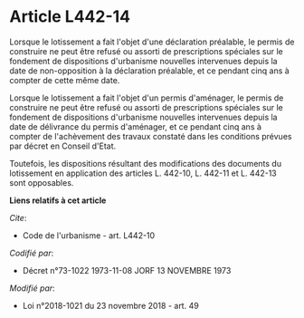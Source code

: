# Article L442-14

Lorsque le lotissement a fait l'objet d'une déclaration préalable, le permis de construire ne peut être refusé ou assorti de
prescriptions spéciales sur le fondement de dispositions d'urbanisme nouvelles intervenues depuis la date de non-opposition à
la déclaration préalable, et ce pendant cinq ans à compter de cette même date.

Lorsque le lotissement a fait l'objet d'un permis d'aménager, le permis de construire ne peut être refusé ou assorti de
prescriptions spéciales sur le fondement de dispositions d'urbanisme nouvelles intervenues depuis la date de délivrance du
permis d'aménager, et ce pendant cinq ans à compter de l'achèvement des travaux constaté dans les conditions prévues par
décret en Conseil d'Etat.

Toutefois, les dispositions résultant des modifications des documents du lotissement en application des articles L. 442-10,
L. 442-11 et L. 442-13 sont opposables.

**Liens relatifs à cet article**

_Cite_:

  - Code de l'urbanisme - art. L442-10

_Codifié par_:

  - Décret n°73-1022 1973-11-08 JORF 13 NOVEMBRE 1973

_Modifié par_:

  - Loi n°2018-1021 du 23 novembre 2018 - art. 49
